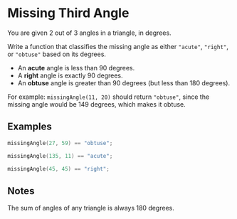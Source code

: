 # Missing Third Angle

You are given 2 out of 3 angles in a triangle, in degrees.

Write a function that classifies the missing angle as either `"acute"`, `"right"`, or `"obtuse"` based on its degrees.

* An **acute** angle is less than 90 degrees.
* A **right** angle is exactly 90 degrees.
* An **obtuse** angle is greater than 90 degrees (but less than 180 degrees).

For example: `missingAngle(11, 20)` should return `"obtuse"`, since the missing angle would be 149 degrees, which makes it obtuse.

## Examples

```C++
missingAngle(27, 59) == "obtuse";

missingAngle(135, 11) == "acute";

missingAngle(45, 45) == "right";
```

## Notes

The sum of angles of any triangle is always 180 degrees.
